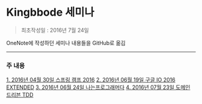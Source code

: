 # **Kingbbode 세미나**
> 최초작성일 : 2016년 7월 24일

OneNote에 작성하던 세미나 내용들을 GitHub로 옮김

***

### 주 내용
[1. 2016년 04월 30일 스프링 캠프 2016](https://github.com/kingbbode/seminar/blob/master/seminar/160430-spring-camp-2016.md)
[2. 2016년 06월 19일 구글 IO 2016 EXTENDED](https://github.com/kingbbode/seminar/blob/master/seminar/160619-google-io-2016-extended.md)
[3. 2016년 06월 24일 나는프로그래머다](https://github.com/kingbbode/seminar/blob/master/seminar/160624-na-p-da.md)
[4. 2016년 07월 23일 도메인 드리븐 TDD](https://github.com/kingbbode/seminar/blob/master/seminar/20160723-domain-driven-TDD.md)